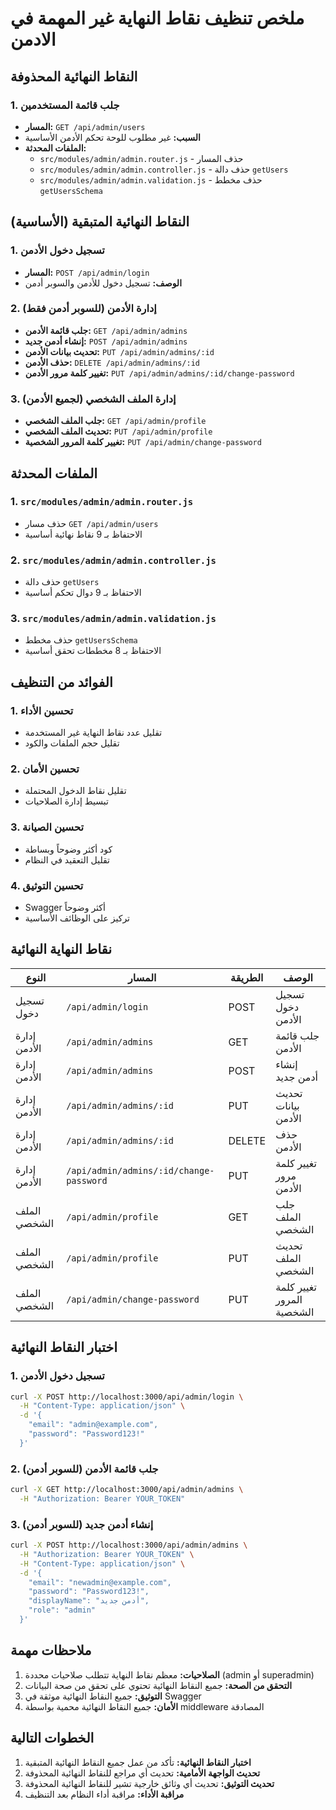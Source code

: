 # ملخص تنظيف نقاط النهاية غير المهمة في الادمن

## النقاط النهائية المحذوفة

### 1. جلب قائمة المستخدمين
- **المسار:** `GET /api/admin/users`
- **السبب:** غير مطلوب للوحة تحكم الأدمن الأساسية
- **الملفات المحدثة:**
  - `src/modules/admin/admin.router.js` - حذف المسار
  - `src/modules/admin/admin.controller.js` - حذف دالة `getUsers`
  - `src/modules/admin/admin.validation.js` - حذف مخطط `getUsersSchema`

## النقاط النهائية المتبقية (الأساسية)

### 1. تسجيل دخول الأدمن
- **المسار:** `POST /api/admin/login`
- **الوصف:** تسجيل دخول للأدمن والسوبر أدمن

### 2. إدارة الأدمن (للسوبر أدمن فقط)
- **جلب قائمة الأدمن:** `GET /api/admin/admins`
- **إنشاء أدمن جديد:** `POST /api/admin/admins`
- **تحديث بيانات الأدمن:** `PUT /api/admin/admins/:id`
- **حذف الأدمن:** `DELETE /api/admin/admins/:id`
- **تغيير كلمة مرور الأدمن:** `PUT /api/admin/admins/:id/change-password`

### 3. إدارة الملف الشخصي (لجميع الأدمن)
- **جلب الملف الشخصي:** `GET /api/admin/profile`
- **تحديث الملف الشخصي:** `PUT /api/admin/profile`
- **تغيير كلمة المرور الشخصية:** `PUT /api/admin/change-password`

## الملفات المحدثة

### 1. `src/modules/admin/admin.router.js`
- حذف مسار `GET /api/admin/users`
- الاحتفاظ بـ 9 نقاط نهائية أساسية

### 2. `src/modules/admin/admin.controller.js`
- حذف دالة `getUsers`
- الاحتفاظ بـ 9 دوال تحكم أساسية

### 3. `src/modules/admin/admin.validation.js`
- حذف مخطط `getUsersSchema`
- الاحتفاظ بـ 8 مخططات تحقق أساسية

## الفوائد من التنظيف

### 1. تحسين الأداء
- تقليل عدد نقاط النهاية غير المستخدمة
- تقليل حجم الملفات والكود

### 2. تحسين الأمان
- تقليل نقاط الدخول المحتملة
- تبسيط إدارة الصلاحيات

### 3. تحسين الصيانة
- كود أكثر وضوحاً وبساطة
- تقليل التعقيد في النظام

### 4. تحسين التوثيق
- Swagger أكثر وضوحاً
- تركيز على الوظائف الأساسية

## نقاط النهاية النهائية

| النوع | المسار | الطريقة | الوصف |
|-------|--------|----------|--------|
| تسجيل دخول | `/api/admin/login` | POST | تسجيل دخول الأدمن |
| إدارة الأدمن | `/api/admin/admins` | GET | جلب قائمة الأدمن |
| إدارة الأدمن | `/api/admin/admins` | POST | إنشاء أدمن جديد |
| إدارة الأدمن | `/api/admin/admins/:id` | PUT | تحديث بيانات الأدمن |
| إدارة الأدمن | `/api/admin/admins/:id` | DELETE | حذف الأدمن |
| إدارة الأدمن | `/api/admin/admins/:id/change-password` | PUT | تغيير كلمة مرور الأدمن |
| الملف الشخصي | `/api/admin/profile` | GET | جلب الملف الشخصي |
| الملف الشخصي | `/api/admin/profile` | PUT | تحديث الملف الشخصي |
| الملف الشخصي | `/api/admin/change-password` | PUT | تغيير كلمة المرور الشخصية |

## اختبار النقاط النهائية

### 1. تسجيل دخول الأدمن
```bash
curl -X POST http://localhost:3000/api/admin/login \
  -H "Content-Type: application/json" \
  -d '{
    "email": "admin@example.com",
    "password": "Password123!"
  }'
```

### 2. جلب قائمة الأدمن (للسوبر أدمن)
```bash
curl -X GET http://localhost:3000/api/admin/admins \
  -H "Authorization: Bearer YOUR_TOKEN"
```

### 3. إنشاء أدمن جديد (للسوبر أدمن)
```bash
curl -X POST http://localhost:3000/api/admin/admins \
  -H "Authorization: Bearer YOUR_TOKEN" \
  -H "Content-Type: application/json" \
  -d '{
    "email": "newadmin@example.com",
    "password": "Password123!",
    "displayName": "أدمن جديد",
    "role": "admin"
  }'
```

## ملاحظات مهمة

1. **الصلاحيات:** معظم نقاط النهاية تتطلب صلاحيات محددة (admin أو superadmin)
2. **التحقق من الصحة:** جميع النقاط النهائية تحتوي على تحقق من صحة البيانات
3. **التوثيق:** جميع النقاط النهائية موثقة في Swagger
4. **الأمان:** جميع النقاط النهائية محمية بواسطة middleware المصادقة

## الخطوات التالية

1. **اختبار النقاط النهائية:** تأكد من عمل جميع النقاط النهائية المتبقية
2. **تحديث الواجهة الأمامية:** تحديث أي مراجع للنقاط النهائية المحذوفة
3. **تحديث التوثيق:** تحديث أي وثائق خارجية تشير للنقاط النهائية المحذوفة
4. **مراقبة الأداء:** مراقبة أداء النظام بعد التنظيف 